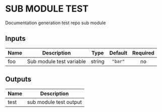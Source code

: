 # SUB MODULE TEST

Documentation generation test repo sub module

## Inputs

| Name | Description | Type | Default | Required |
|------|-------------|:----:|:-----:|:-----:|
| foo | Sub module test variable | string | `"bar"` | no |

## Outputs

| Name | Description |
|------|-------------|
| test | sub module test output |

